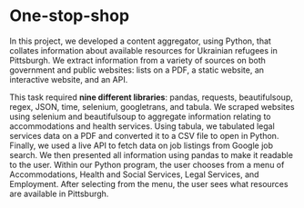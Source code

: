 # One-stop-shop

In this project, we developed a content aggregator, using Python, that collates information about available resources for Ukrainian refugees in Pittsburgh. We extract information from a variety of sources on both government and public websites: lists on a PDF, a static website, an interactive website, and an API. 

This task required **nine different libraries**: pandas, requests, beautifulsoup, regex, JSON, time, selenium, googletrans, and tabula. We scraped websites using selenium and beautifulsoup to aggregate information relating to accommodations and health services. Using tabula, we tabulated legal services data on a PDF and converted it to a CSV file to open in Python. Finally, we used a live API to fetch data on job listings from Google job search. We then presented all information using pandas to make it readable to the user. Within our Python program, the user chooses from a menu of Accommodations, Health and Social Services, Legal Services, and Employment. After selecting from the menu, the user sees what resources are available in Pittsburgh. 
